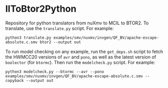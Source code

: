 # IlToBtor2Python

Repository for python translators from nuXmv to MCIL to BTOR2. To translate, use the `translate.py` script. For example:

    python3 translate.py examples/smv/nuxmv/invgen/QF_BV/apache-escape-absolute.c.smv btor2 --output out

To run model checking on any example, run the `get_deps.sh` script to fetch the HWMCC20 versions of `avr` and `pono`, as well as the latest version of `boolector` (for `btormc`). Then run the `modelcheck.py` script. For example:

    python3 modelcheck.py --btormc --avr --pono examples/smv/nuxmv/invgen/QF_BV/apache-escape-absolute.c.smv --copyback --output out